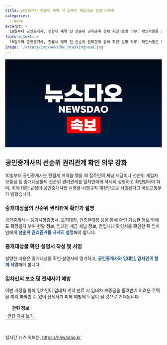 ```yaml
---
title: 공인중개사 전월세 계약 시 집주인 체납세금 설명 의무화
categories:
  - News
excerpt: >
  10일부터 공인중개사, 전월세 계약 전 선순위 권리관계 상세 확인·설명 의무. 확인사항은 중개대상물 서식으로 증빙하며, 중개사-임대·임차인 공동 서명 필수. 국토부, 임차인 보호 위해 개정 시행 밝히며, 임차인 보증금 반환 어려움 미리 파악해 전세사기 피해 예방 기대
feature_text: >
  10일부터 공인중개사, 전월세 계약 전 선순위 권리관계 상세 확인·설명 의무. 확인사항은 중개대상물 서식으로 증빙하며, 중개사-임대·임차인 공동 서명 필수. 국토부, 임차인 보호 위해 개정 시행 밝히며, 임차인 보증금 반환 어려움 미리 파악해 전세사기 피해 예방 기대
image: '/assets/img/newsdao_breakingnews.jpg'
---
```


<p><img src="/assets/img/newsdao_breakingnews.jpg" alt="firstkoreanews 속보" /></p>

<h2 data-ke-size="size26">공인중개사의 선순위 권리관계 확인 의무 강화</h2>

<p data-ke-size="size16">10일부터 공인중개사는 전월세 계약을 맺을 때 집주인의 체납 세금이나 선순위 세입자 보증금 등 중개대상물의 선순위 권리관계를 임차인에게 자세히 설명하고 확인받아야 하며, 이에 대한 규정이 공인중개사법 시행령·시행규칙 개정안으로 시행된다고 국토교통부가 밝혔습니다.</p>

<h3>중개대상물의 선순위 권리관계 확인과 설명</h3>

<p data-ke-size="size16">공인중개사는 등기사항증명서, 토지대장, 건축물대장 등을 통해 확인 가능한 정보 외에도 확정일자 부여 현황 정보, 임대인 세금 체납 정보, 전입세대 확인서를 확인한 뒤 임차인에게 <b><span style="color: #1a5490;">선순위 권리관계를 자세히 설명</span></b>해야 합니다.</p>

<h3>중개대상물 확인·설명서 작성 및 서명</h3>

<p data-ke-size="size16">설명한 내용은 중개대상물 확인·설명서에 명기하고, <b><span style="color: #1a5490;">공인중개사와 임대인, 임차인이 함께 서명</span></b>해야 합니다.</p>

<h3>임차인의 보호 및 전세사기 예방</h3>

<p data-ke-size="size16">이번 개정을 통해 임차인이 임대차 계약 만료 시 임대차 보증금을 돌려받기 어려운 주택을 미리 파악할 수 있어 전세사기 피해 예방에 도움이 될 것으로 기대됩니다.</p>

<table>
<tbody>
<tr>
<td style="text-align: center; height: 17px;"><b>관련 정보</b></td>
</tr>
<tr>
<td style="text-align: center; height: 17px;"><a href="https://www.ytn.co.kr/_ln/0103_202110071106152426">관련 기사 보기</a></td>
</tr>
</tbody>
</table>

<p data-ke-size="size16">&nbsp;</p>
실시간 뉴스 속보는, <a href="https://newsdao.kr" rel="dofollow">https://newsdao.kr</a>


